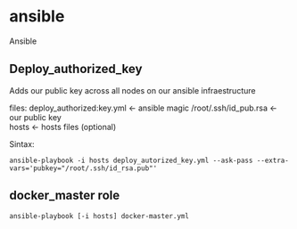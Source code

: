 # ansible
Ansible

Deploy_authorized_key
---------------------

Adds our public key across all nodes on our ansible infraestructure 

files: 
deploy_authorized:key.yml  <- ansible magic
/root/.ssh/id_pub.rsa      <- our public key  
hosts                      <- hosts files (optional) 

Sintax: 

```
ansible-playbook -i hosts deploy_autorized_key.yml --ask-pass --extra-vars='pubkey="/root/.ssh/id_rsa.pub"'
```

docker_master role
------------------

```
ansible-playbook [-i hosts] docker-master.yml
```


